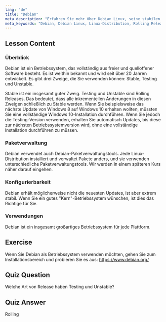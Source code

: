 ```yaml
---
lang: "de"
title: "Debian"
meta_description: "Erfahren Sie mehr über Debian Linux, seine stabilen und Rolling Releases und die Paketverwaltung. Entdecken Sie, warum Debian ein großartiges Kernbetriebssystem für Anfänger und fortgeschrittene Benutzer ist."
meta_keywords: "Debian, Debian Linux, Linux-Distribution, Rolling Release, Paketverwaltung, Linux-Tutorial, Linux für Anfänger, Linux-Leitfaden"
---
```


## Lesson Content

### Überblick

Debian ist ein Betriebssystem, das vollständig aus freier und quelloffener Software besteht. Es ist weithin bekannt und wird seit über 20 Jahren entwickelt. Es gibt drei Zweige, die Sie verwenden können: Stable, Testing und Unstable.

Stable ist ein insgesamt guter Zweig. Testing und Unstable sind Rolling Releases. Das bedeutet, dass alle inkrementellen Änderungen in diesen Zweigen schließlich zu Stable werden. Wenn Sie beispielsweise das nächste Update von Windows 8 auf Windows 10 erhalten wollten, müssten Sie eine vollständige Windows 10-Installation durchführen. Wenn Sie jedoch die Testing-Version verwenden, erhalten Sie automatisch Updates, bis diese zur nächsten Betriebssystemversion wird, ohne eine vollständige Installation durchführen zu müssen.

### Paketverwaltung

Debian verwendet auch Debian-Paketverwaltungstools. Jede Linux-Distribution installiert und verwaltet Pakete anders, und sie verwenden unterschiedliche Paketverwaltungstools. Wir werden in einem späteren Kurs näher darauf eingehen.

### Konfigurierbarkeit

Debian erhält möglicherweise nicht die neuesten Updates, ist aber extrem stabil. Wenn Sie ein gutes "Kern"-Betriebssystem wünschen, ist dies das Richtige für Sie.

### Verwendungen

Debian ist ein insgesamt großartiges Betriebssystem für jede Plattform.

## Exercise

Wenn Sie Debian als Betriebssystem verwenden möchten, gehen Sie zum Installationsbereich und probieren Sie es aus: <https://www.debian.org/>

## Quiz Question

Welche Art von Release haben Testing und Unstable?

## Quiz Answer

Rolling
